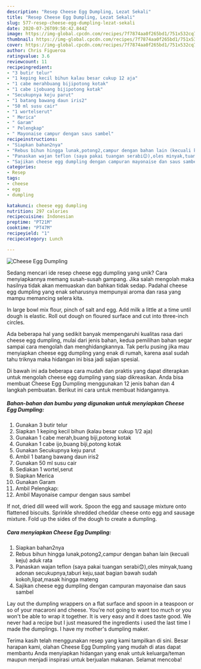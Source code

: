 ```yaml
---
description: "Resep Cheese Egg Dumpling, Lezat Sekali"
title: "Resep Cheese Egg Dumpling, Lezat Sekali"
slug: 577-resep-cheese-egg-dumpling-lezat-sekali
date: 2020-07-26T09:50:42.844Z
image: https://img-global.cpcdn.com/recipes/7f7874aa0f265bd1/751x532cq70/cheese-egg-dumpling-foto-resep-utama.jpg
thumbnail: https://img-global.cpcdn.com/recipes/7f7874aa0f265bd1/751x532cq70/cheese-egg-dumpling-foto-resep-utama.jpg
cover: https://img-global.cpcdn.com/recipes/7f7874aa0f265bd1/751x532cq70/cheese-egg-dumpling-foto-resep-utama.jpg
author: Chris Figueroa
ratingvalue: 3.6
reviewcount: 11
recipeingredient:
- "3 butir telur"
- "1 keping kecil bihun kalau besar cukup 12 aja"
- "1 cabe merahbuang bijipotong kotak"
- "1 cabe ijobuang bijipotong kotak"
- "Secukupnya keju parut"
- "1 batang bawang daun iris2"
- "50 ml susu cair"
- "1 wortelserut"
- " Merica"
- " Garam"
- " Pelengkap"
- " Mayonaise campur dengan saus sambel"
recipeinstructions:
- "Siapkan bahan2nya"
- "Rebus bihun hingga lunak,potong2,campur dengan bahan lain (kecuali keju) aduk rata"
- "Panaskan wajan teflon (saya pakai tuangan serabi😊),oles minyak,tuang adonan secukupnya,taburi keju,saat bagian bawah sudah kokoh,lipat,masak hingga mateng"
- "Sajikan cheese egg dumpling dengan campuran mayonaise dan saus sambel"
categories:
- Resep
tags:
- cheese
- egg
- dumpling

katakunci: cheese egg dumpling 
nutrition: 297 calories
recipecuisine: Indonesian
preptime: "PT21M"
cooktime: "PT47M"
recipeyield: "1"
recipecategory: Lunch

---
```



![Cheese Egg Dumpling](https://img-global.cpcdn.com/recipes/7f7874aa0f265bd1/751x532cq70/cheese-egg-dumpling-foto-resep-utama.jpg)

Sedang mencari ide resep cheese egg dumpling yang unik? Cara menyiapkannya memang susah-susah gampang. Jika salah mengolah maka hasilnya tidak akan memuaskan dan bahkan tidak sedap. Padahal cheese egg dumpling yang enak seharusnya mempunyai aroma dan rasa yang mampu memancing selera kita.

In large bowl mix flour, pinch of salt and egg. Add milk a little at a time until dough is elastic. Roll out dough on floured surface and cut into three-inch circles.

Ada beberapa hal yang sedikit banyak mempengaruhi kualitas rasa dari cheese egg dumpling, mulai dari jenis bahan, kedua pemilihan bahan segar sampai cara mengolah dan menghidangkannya. Tak perlu pusing jika mau menyiapkan cheese egg dumpling yang enak di rumah, karena asal sudah tahu triknya maka hidangan ini bisa jadi sajian spesial.


Di bawah ini ada beberapa cara mudah dan praktis yang dapat diterapkan untuk mengolah cheese egg dumpling yang siap dikreasikan. Anda bisa membuat Cheese Egg Dumpling menggunakan 12 jenis bahan dan 4 langkah pembuatan. Berikut ini cara untuk membuat hidangannya.

<!--inarticleads1-->

##### Bahan-bahan dan bumbu yang digunakan untuk menyiapkan Cheese Egg Dumpling:

1. Gunakan 3 butir telur
1. Siapkan 1 keping kecil bihun (kalau besar cukup 1/2 aja)
1. Gunakan 1 cabe merah,buang biji,potong kotak
1. Gunakan 1 cabe ijo,buang biji,potong kotak
1. Gunakan Secukupnya keju parut
1. Ambil 1 batang bawang daun iris2
1. Gunakan 50 ml susu cair
1. Sediakan 1 wortel,serut
1. Siapkan  Merica
1. Gunakan  Garam
1. Ambil  Pelengkap:
1. Ambil  Mayonaise campur dengan saus sambel


If not, dried dill weed will work. Spoon the egg and sausage mixture onto flattened biscuits. Sprinkle shredded cheddar cheese onto egg and sausage mixture. Fold up the sides of the dough to create a dumpling. 

<!--inarticleads2-->

##### Cara menyiapkan Cheese Egg Dumpling:

1. Siapkan bahan2nya
1. Rebus bihun hingga lunak,potong2,campur dengan bahan lain (kecuali keju) aduk rata
1. Panaskan wajan teflon (saya pakai tuangan serabi😊),oles minyak,tuang adonan secukupnya,taburi keju,saat bagian bawah sudah kokoh,lipat,masak hingga mateng
1. Sajikan cheese egg dumpling dengan campuran mayonaise dan saus sambel


Lay out the dumpling wrappers on a flat surface and spoon in a teaspoon or so of your macaroni and cheese. You&#39;re not going to want too much or you won&#39;t be able to wrap it together. It is very easy and it does taste good. We never had a recipe but I just measured the ingredients i used the last time I made the dumplings. I have my mother&#39;s dumpling maker. 

Terima kasih telah menggunakan resep yang kami tampilkan di sini. Besar harapan kami, olahan Cheese Egg Dumpling yang mudah di atas dapat membantu Anda menyiapkan hidangan yang enak untuk keluarga/teman maupun menjadi inspirasi untuk berjualan makanan. Selamat mencoba!
